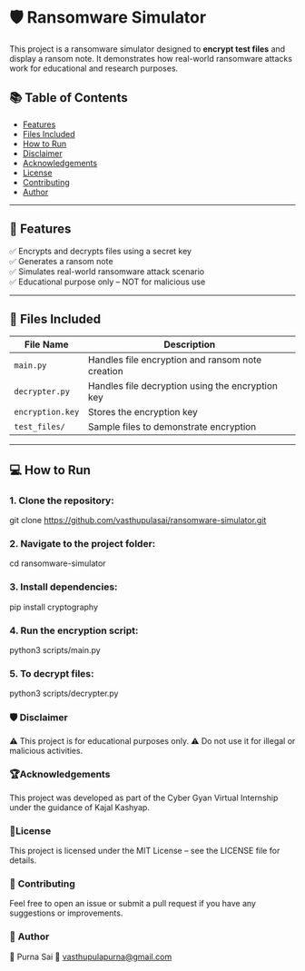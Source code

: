 # 🛡️ Ransomware Simulator  
This project is a ransomware simulator designed to **encrypt test files** and display a ransom note. It demonstrates how real-world ransomware attacks work for educational and research purposes.  
## 📚 Table of Contents  
- [Features](#-features)  
- [Files Included](#-files-included)  
- [How to Run](#-how-to-run)  
- [Disclaimer](#-disclaimer)  
- [Acknowledgements](#-acknowledgements)  
- [License](#-license)  
- [Contributing](#-contributing)  
- [Author](#-author)  

---

## 🚀 Features  
✅ Encrypts and decrypts files using a secret key  
✅ Generates a ransom note  
✅ Simulates real-world ransomware attack scenario  
✅ Educational purpose only – NOT for malicious use  

---

## 📂 Files Included  
| File Name | Description |
|-----------|-------------|
| `main.py` | Handles file encryption and ransom note creation |
| `decrypter.py` | Handles file decryption using the encryption key |
| `encryption.key` | Stores the encryption key |
| `test_files/` | Sample files to demonstrate encryption |

---

## 💻 How to Run  
### 1. **Clone the repository:**  
git clone https://github.com/vasthupulasai/ransomware-simulator.git
### 2. **Navigate to the project folder:**
cd ransomware-simulator
### 3. **Install dependencies:**
pip install cryptography
### 4. **Run the encryption script:**
python3 scripts/main.py
### 5. **To decrypt files:**
python3 scripts/decrypter.py
### **🛡️ Disclaimer**
⚠️ This project is for educational purposes only.
⚠️ Do not use it for illegal or malicious activities.

### 🏆**Acknowledgements**
This project was developed as part of the Cyber Gyan Virtual Internship under the guidance of Kajal Kashyap.

### 📃**License**
This project is licensed under the MIT License – see the LICENSE file for details.

### 📌 **Contributing**
Feel free to open an issue or submit a pull request if you have any suggestions or improvements.

### 🌟 **Author**
👤 Purna Sai
📧 vasthupulapurna@gmail.com  

